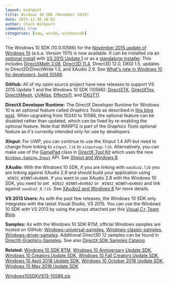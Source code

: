 ```yaml
---
layout: msdnpost
title: Windows 10 SDK (November 2015)
date: 2015-11-30 18:02
author: Chuck Walbourn
comments: true
categories: [uwp, win10, windowssdk]
---
```

The Windows 10 SDK (10.0.10586) for the <a href="https://blogs.windows.com/windowsexperience/2015/11/12/first-major-update-for-windows-10-available-today/">November 2015 update of Windows 10</a> (a.k.a. Version 1511) is now available. It can be installed via an <a href="https://devblogs.microsoft.com/somasegar/building-apps-for-windows-10-with-visual-studio-2015/">optional install</a> with <a href="https://walbourn.github.io/visual-studio-2015-update-1/">VS 2015 Update 1</a> or as a <a href="http://go.microsoft.com/fwlink/?LinkID=698771">standalone installer</a>. This includes <a href="https://walbourn.github.io/directxmath-3-08/">DirectXMath 3.08</a>, <a href="https://docs.microsoft.com/en-us/windows/desktop/direct3d11/direct3d-11-4-features">Direct3D 11.4</a>, Direct3D 12.0, DXGI 1.5, updates to Direct2D/DirectWrite 1.3, and XAudio 2.9. See <a href="https://docs.microsoft.com/en-us/windows/uwp/whats-new/windows-10-build-10586">What's new in Windows 10 for developers, build 10586</a>.
<!--more-->

<strong>GitHub:</strong> All of my open source project have new releases to support VS 2015 Update 1 and the Windows 10 SDK (10586): <a href="https://github.com/Microsoft/DirectXTK">DirectXTK</a>, <a href="https://github.com/Microsoft/DirectXTex">DirectXTex</a>, <a href="https://github.com/Microsoft/DirectXMesh">DirectXMesh</a>, <a href="https://github.com/Microsoft/UVAtlas">UVAtlas</a>, <a href="https://github.com/Microsoft/FX11">Effects11</a>, and <a href="https://github.com/Microsoft/DXUT">DXUT11</a>.

<strong>DirectX Developer Runtime:</strong> The DirectX Developer Runtime for Windows 10 is an optional feature called <em>Graphics Tools</em> as described in <a href="https://devblogs.microsoft.com/cppblog/visual-studio-2015-and-graphics-tools-for-windows-10/">this blog post</a>. When upgrading from 10240 to 10586, the optional feature can be disabled rather than updated, which can be fixed by re-enabling the optional feature. Note that WARP12 is part of the <em>Graphics Tools</em> optional feature as it's currently intended only for use by developers.

<strong>XInput:</strong> For UWP, you can continue to use the XInput 1.4 API but need to change from linking to <code>xinput.lib</code> to <code>xinputuap.lib</code>. Alternatively, you can make use of the <a href="https://walbourn.github.io/directx-tool-kit-now-with-gamepads/">GamePad</a> class in <a href="https://github.com/Microsoft/DirectXTK">DirectX Tool Kit</a>  which uses the new <code><a href="https://docs.microsoft.com/en-us/uwp/api/Windows.Gaming.Input">Windows.Gaming.Input</a></code> API. See <a href="https://walbourn.github.io/xinput-and-windows-8/">XInput and Windows 8</a>.

<strong>XAudio:</strong> With the Windows 10 SDK, if you are linking with <code>xaudio2.lib</code> you are linking against XAudio 2.9 and should build your application using ``_WIN32_WINNT=0x0A00``. If you want to use XAudio 2.8 with the Windows 10 SDK, you need to set ``_WIN32_WINNT=0x0602`` or ``_WIN32_WINNT=0x0603`` and link against <code>xaudio2_8.lib</code>. See <a href="https://walbourn.github.io/xaudio2-and-windows-8/">XAudio2 and Windows 8</a> for more details.

<strong>VS 2013 Users: </strong>As with the past few releases, the Windows 10 SDK only integrates with the latest Visual Studio, VS 2015. You can use the Windows 10 SDK with VS 2013 by using the props attached per this <a href="https://devblogs.microsoft.com/cppblog/using-the-windows-8-sdk-with-visual-studio-2010-configuring-multiple-projects/">Visual C+ Team Blog</a>.

<strong>Samples:</strong> As with the Windows 10 SDK RTM, official Windows samples are hosted on GitHub: <a href="https://github.com/Microsoft/Windows-universal-samples">Windows-universal-samples</a>, <a href="https://github.com/Microsoft/Windows-classic-samples">Windows-classic-samples</a>, <a href="https://github.com/Microsoft/Windows-driver-samples">Windows-driver-samples</a>. Additional Direct3D 12 samples can be found in <a href="https://github.com/Microsoft/DirectX-Graphics-Samples">DirectX-Graphics-Samples</a>. See also <a href="https://walbourn.github.io/directx-sdk-samples-catalog/">DirectX SDK Samples Catalog</a>.

<b>Related:</b> <a href="https://walbourn.github.io/windows-10-sdk-rtm/">Windows 10 SDK RTM</a>, <a href="https://walbourn.github.io/windows-10-anniversary-update-sdk/">Windows 10 Anniversary Update SDK</a>, <a href="https://walbourn.github.io/windows-10-creators-update-sdk/">Windows 10 Creators Update SDK</a>, <a href="https://walbourn.github.io/windows-10-fall-creators-update-sdk/">Windows 10 Fall Creators Update SDK</a>, <a href="https://walbourn.github.io/windows-10-april-2018-update-sdk/">Windows 10 April 2018 Update SDK</a>, <a href="https://walbourn.github.io/windows-10-october-2018-update/">Windows 10 October 2018 Update SDK</a>, <a href="https://walbourn.github.io/windows-10-may-2019-update/">Windows 10 May 2019 Update SDK</a>


<a href="https://walbourn.github.io/download/Windows10SDKVS13-10586.zip">Windows10SDKVS13-10586.zip</a>
